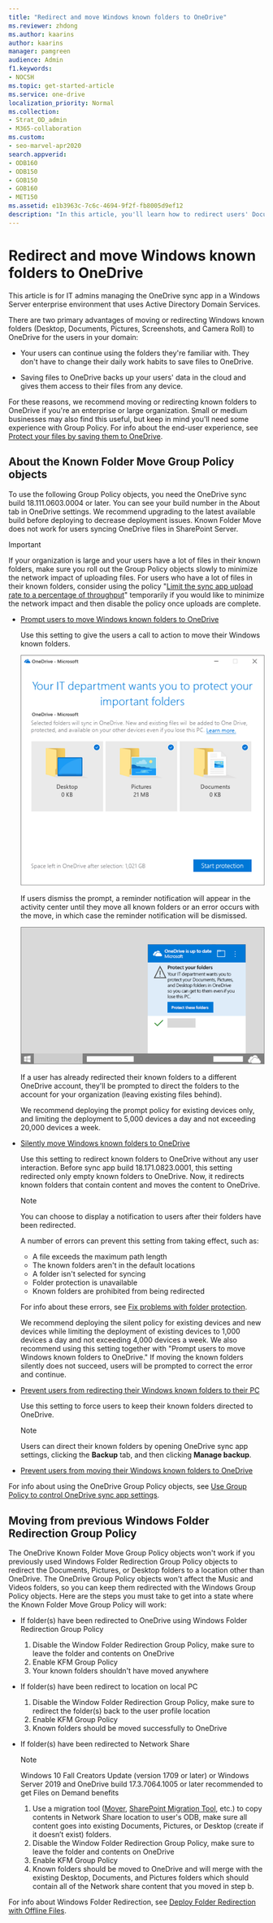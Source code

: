 ```yaml
---
title: "Redirect and move Windows known folders to OneDrive"
ms.reviewer: zhdong
ms.author: kaarins
author: kaarins
manager: pamgreen
audience: Admin
f1.keywords:
- NOCSH
ms.topic: get-started-article
ms.service: one-drive
localization_priority: Normal
ms.collection: 
- Strat_OD_admin
- M365-collaboration
ms.custom:
- seo-marvel-apr2020
search.appverid:
- ODB160
- ODB150
- GOB150
- GOB160
- MET150
ms.assetid: e1b3963c-7c6c-4694-9f2f-fb8005d9ef12
description: "In this article, you'll learn how to redirect users' Documents folders or other known folders to OneDrive."
---
```


# Redirect and move Windows known folders to OneDrive

This article is for IT admins managing the OneDrive sync app in a Windows Server enterprise environment that uses Active Directory Domain Services.
  
There are two primary advantages of moving or redirecting Windows known folders (Desktop, Documents, Pictures, Screenshots, and Camera Roll) to OneDrive for the users in your domain:
  
- Your users can continue using the folders they're familiar with. They don't have to change their daily work habits to save files to OneDrive.

- Saving files to OneDrive backs up your users' data in the cloud and gives them access to their files from any device.

For these reasons, we recommend moving or redirecting known folders to OneDrive if you're an enterprise or large organization. Small or medium businesses may also find this useful, but keep in mind you'll need some experience with Group Policy. For info about the end-user experience, see [Protect your files by saving them to OneDrive](https://support.office.com/article/d61a7930-a6fb-4b95-b28a-6552e77c3057).
  
## About the Known Folder Move Group Policy objects

To use the following Group Policy objects, you need the OneDrive sync build 18.111.0603.0004 or later. You can see your build number in the About tab in OneDrive settings.  We recommend upgrading to the latest available build before deploying to decrease deployment issues. Known Folder Move does not work for users syncing OneDrive files in SharePoint Server.  

> [!IMPORTANT]
   > If your organization is large and your users have a lot of files in their known folders, make sure you roll out the Group Policy objects slowly to minimize the network impact of uploading files. For users who have a lot of files in their known folders, consider using the policy "[Limit the sync app upload rate to a percentage of throughput](use-group-policy.md#AutomaticUploadBandwidthPercentage)" temporarily if you would like to minimize the network impact and then disable the policy once uploads are complete.
  
- [Prompt users to move Windows known folders to OneDrive](use-group-policy.md#KFMOptInWithWizard)

    Use this setting to give the users a call to action to move their Windows known folders.

    ![Screenshot of the dialog that prompts users to protect their important folders](media/protect-important-folders-gpo.png)

    If users dismiss the prompt, a reminder notification will appear in the activity center until they move all known folders or an error occurs with the move, in which case the reminder notification will be dismissed.

    ![Screenshot of the notification that reminds users to protect their important folders](media/protect-important-folders-notification.png)

    If a user has already redirected their known folders to a different OneDrive account, they'll be prompted to direct the folders to the account for your organization (leaving existing files behind).
    
    We recommend deploying the prompt policy for existing devices only, and limiting the deployment to 5,000 devices a day and not exceeding 20,000 devices a week.
  
- [Silently move Windows known folders to OneDrive](use-group-policy.md#KFMOptInNoWizard)
    
    Use this setting to redirect known folders to OneDrive without any user interaction. Before sync app build 18.171.0823.0001, this setting redirected only empty known folders to OneDrive. Now, it redirects known folders that contain content and moves the content to OneDrive.

    > [!NOTE]
    > You can choose to display a notification to users after their folders have been redirected.  

    A number of errors can prevent this setting from taking effect, such as:
    - A file exceeds the maximum path length
    - The known folders aren't in the default locations
    - A folder isn't selected for syncing
    - Folder protection is unavailable
    - Known folders are prohibited from being redirected


    For info about these errors, see [Fix problems with folder protection](https://support.office.com/article/d61a7930-a6fb-4b95-b28a-6552e77c3057#BKMK_FixProblems).

    We recommend deploying the silent policy for existing devices and new devices while limiting the deployment of existing devices to 1,000 devices a day and not exceeding 4,000 devices a week.  We also recommend using this setting together with "Prompt users to move Windows known folders to OneDrive." If moving the known folders silently does not succeed, users will be prompted to correct the error and continue.  
   
- [Prevent users from redirecting their Windows known folders to their PC](use-group-policy.md#KFMBlockOptOut)

    Use this setting to force users to keep their known folders directed to OneDrive.

    > [!NOTE]
    > Users can direct their known folders by opening OneDrive sync app settings, clicking the **Backup** tab, and then clicking **Manage backup**.
  
- [Prevent users from moving their Windows known folders to OneDrive](use-group-policy.md#BlockKnownFolderMove)

For info about using the OneDrive Group Policy objects, see [Use Group Policy to control OneDrive sync app settings](use-group-policy.md).

## Moving from previous Windows Folder Redirection Group Policy
The OneDrive Known Folder Move Group Policy objects won't work if you previously used Windows Folder Redirection Group Policy objects to redirect the Documents, Pictures, or Desktop folders to a location other than OneDrive. The OneDrive Group Policy objects won't affect the Music and Videos folders, so you can keep them redirected with the Windows Group Policy objects. Here are the steps you must take to get into a state where the Known Folder Move Group Policy will work:
- If folder(s) have been redirected to OneDrive using Windows Folder Redirection Group Policy
  1. Disable the Window Folder Redirection Group Policy, make sure to leave the folder and contents on OneDrive
  2. Enable KFM Group Policy
  3. Your known folders shouldn't have moved anywhere
- If folder(s) have been redirect to location on local PC 
  1. Disable the Window Folder Redirection Group Policy, make sure to redirect the folder(s) back to the user profile location
  2. Enable KFM Group Policy
  3. Known folders should be moved successfully to OneDrive
- If folder(s) have been redirected to Network Share 

  >[!NOTE]
  > Windows 10 Fall Creators Update (version 1709 or later) or Windows Server 2019 and OneDrive build 17.3.7064.1005 or later recommended to get Files on Demand benefits
  
  1. Use a migration tool ([Mover](https://docs.microsoft.com/en-us/sharepointmigration/mover-fileshare-to-o365), [SharePoint Migration Tool](https://docs.microsoft.com/en-us/sharepointmigration/introducing-the-sharepoint-migration-tool), etc.) to copy contents in Network Share location to user's ODB, make sure all content goes into existing Documents, Pictures, or Desktop (create if it doesn’t exist) folders.
  2. Disable the Window Folder Redirection Group Policy, make sure to leave the folder and contents on OneDrive 
  3. Enable KFM Group Policy
  4. Known folders should be moved to OneDrive and will merge with the existing Desktop, Documents, and Pictures folders which should contain all of the Network share content that you moved in step b.

For info about Windows Folder Redirection, see [Deploy Folder Redirection with Offline Files](/windows-server/storage/folder-redirection/deploy-folder-redirection). 
